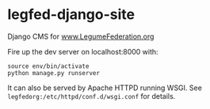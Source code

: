 # legfed-django-site
Django CMS for www.LegumeFederation.org

Fire up the dev server on localhost:8000 with:
```
source env/bin/activate
python manage.py runserver
```
It can also be served by Apache HTTPD running WSGI. See `legfedorg:/etc/httpd/conf.d/wsgi.conf` for details.
